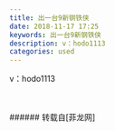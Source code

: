 ```yaml
---
title: 出一台9新钢铁侠
date: 2018-11-17 17:25
keywords: 出一台9新钢铁侠
description: v：hodo1113
categories: used
---
```

<td class="t_f" id="postmessage_2298716">

v：hodo1113<br/>
<img alt="" border="0" class="zoom" data-cf-modified-6856866b0fcc09b5559c8346-="" file="http://www.flw.ph/data/appbyme/upload/image/201811/17/aircNg00Odos.jpg" id="aimg_x6d6F" lazyloadthumb="1" onclick="" onmouseover="" src="http://www.flw.ph/data/appbyme/upload/image/201811/17/aircNg00Odos.jpg"/><br/>
<br/>
<img alt="" border="0" class="zoom" data-cf-modified-6856866b0fcc09b5559c8346-="" file="http://www.flw.ph/data/appbyme/upload/image/201811/17/iPURM0ejGspp.jpg" id="aimg_BU0Zy" lazyloadthumb="1" onclick="" onmouseover="" src="http://www.flw.ph/data/appbyme/upload/image/201811/17/iPURM0ejGspp.jpg"/><br/>
<br/>
</td>
###### 转载自[菲龙网]
